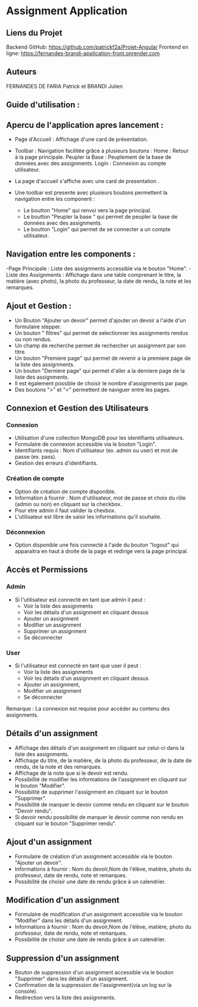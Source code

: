 # Assignment Application

## Liens du Projet

Backend GitHub: https://github.com/patrickf2a/Projet-Angular
Frontend en ligne: https://fernandes-brandi-application-front.onrender.com

## Auteurs 

FERNANDES DE FARIA Patrick et BRANDI Julien

## Guide d'utilisation :

## Apercu de l'application apres lancement :

- Page d'Accueil : Affichage d'une card de présentation.
- Toolbar : Navigation facilitée grâce à plusieurs boutons :
  Home : Retour à la page principale.
  Peupler la Base : Peuplement de la base de données avec des assignments.
  Login : Connexion au compte utilisateur.

- La page d'accueil s'affiche avec une card de presentation .
- Une toolbar est presente avec plusieurs boutons permettent la navigation entre les component : 
  - Le boutton "Home" qui renvoi vers la page principal.
  - Le boutton "Peupler la base " qui permet de peupler la base de données avec des assignments.
  - Le boutton "Login" qui permet de se connecter a un compte utilisateur.
  
## Navigation entre les components :

-Page Principale : Liste des assignments accessible via le bouton "Home".
-Liste des Assignments : Affichage dans une table comprenant le titre, la matière (avec photo), la photo du professeur, la date de rendu, la note et les remarques.

## Ajout et Gestion : 

- Un Bouton "Ajouter un devoir" permet d'ajouter un devoir a l'aide d'un formulaire stepper.
- Un bouton " filtres" qui permet de selectionner les assignments rendus ou non rendus.
- Un champ de recherche permet de rechercher un assignment par son titre.
- Un bouton "Premiere page" qui permet de revenir a la premiere page de la liste des assignments.
- Un bouton "Derniere page" qui permet d'aller a la derniere page de la liste des assignments.
- Il est également possible de choisir le nombre d'assignments par page.
- Des boutons ">" et "<" permettent de naviguer entre les pages.


## Connexion et Gestion des Utilisateurs

### Connexion

- Utilisation d'une collection MongoDB pour les identifiants utilisateurs.
- Formulaire de connexion accessible via le bouton "Login".
- Identifiants requis : Nom d'utilisateur (ex. admin ou user) et mot de passe (ex. pass).
- Gestion des erreurs d'identifiants.

### Création de compte

- Option de création de compte disponible.
- Information à fournir : Nom d'utilisateur, mot de passe et choix du rôle (admin ou non) en cliquant sur la checkbox.
- Pour etre admin il faut valider la chexbox.
- L'utilisateur est libre de saisir les informations qu'il souhaite.

### Déconnexion

- Option disponible une fois connecté à l'aide du bouton "logout" qui apparaitra en haut à droite de la page et redirige vers la page principal.


## Accès et Permissions

### Admin

- Si l'utilisateur est connecté en tant que admin il peut :
  - Voir la liste des assignments
  - Voir les détails d'un assignment en cliquant dessus
  - Ajouter un assignment
  - Modifier un assignment
  - Supprimer un assignment
  - Se déconnecter
  
### User

- Si l'utilisateur est connecté en tant que user il peut :
  - Voir la liste des assignments
  - Voir les détails d'un assignment en cliquant dessus
  - Ajouter un assignment, 
  - Modifier un assignment
  - Se déconnecter

Remarque : La connexion est requise pour accéder au contenu des assignments.


## Détails d'un assignment

- Affichage des détails d'un assignment en cliquant sur celui-ci dans la liste des assignments.
- Affichage du titre, de la matière, de la photo du professeur, de la date de rendu, de la note et des remarques.
- Affichage de la note que si le devoir est rendu.
- Possibilité de modifier les informations de l'assignment en cliquant sur le bouton "Modifier".
- Possibilité de supprimer l'assignment en cliquant sur le bouton "Supprimer".
- Possibilité de marquer le devoir comme rendu en cliquant sur le bouton "Devoir rendu".
- Si devoir rendu possibilité de marquer le devoir comme non rendu en cliquant sur le bouton "Supprimer rendu".

## Ajout d'un assignment

- Formulaire de création d'un assignment accessible via le bouton "Ajouter un devoir".
- Informations à fournir : Nom du devoir,Nom de l'élève, matière, photo du professeur, date de rendu, note et remarques.
- Possibilité de choisir une date de rendu grâce à un calendrier.


## Modification d'un assignment

- Formulaire de modification d'un assignment accessible via le bouton "Modifier" dans les détails d'un assignment.
- Informations à fournir : Nom du devoir,Nom de l'élève, matière, photo du professeur, date de rendu, note et remarques.
- Possibilité de choisir une date de rendu grâce à un calendrier.


## Suppression d'un assignment

- Bouton de suppression d'un assignment accessible via le bouton "Supprimer" dans les détails d'un assignment.
- Confirmation de la suppression de l'assignment(via un log sur la console).
- Redirection vers la liste des assignments.

